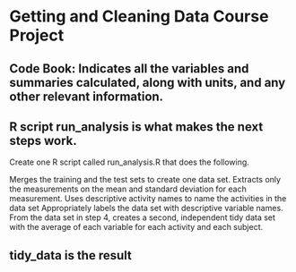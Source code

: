 # Getting and Cleaning Data Course Project


## Code Book: Indicates all the variables and summaries calculated, along with units, and any other relevant information.


##  R script run_analysis is what makes the next steps work.


Create one R script called run_analysis.R that does the following. 

Merges the training and the test sets to create one data set.
Extracts only the measurements on the mean and standard deviation for each measurement. 
Uses descriptive activity names to name the activities in the data set
Appropriately labels the data set with descriptive variable names. 
From the data set in step 4, creates a second, independent tidy data set with the average of each variable for each activity and each subject.

## tidy_data is the result
